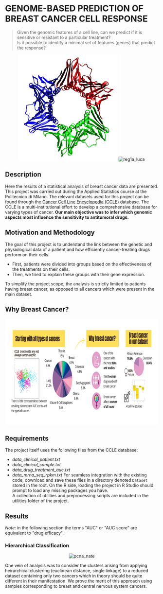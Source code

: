 # GENOME-BASED PREDICTION OF BREAST CANCER CELL RESPONSE
> Given the genomic features of a cell line, can we predict if it is sensitive or resistant to a particular treatment? <br>
  Is it possible to identify a minimal set of features (genes) that predict the response?

<p align="center">
    <img src="./media/pcna.png" height="350" alt="pcna_nate"/>
    <img src="./media/reg1a.png" height="350" alt="reg1a_luca"/>
</p>

<a name="description"/>

## Description
Here the results of a statistical analysis of breast cancer data are presented. This project was carried out during the Applied Statistics course at the Politecnico di Milano. The relevant datasets used for this project can be found through the [Cancer Cell Line Encyclopedia (CCLE)](https://depmap.org/portal/download/) database. The CCLE is a multi-institutional effort to develop a comprehensive database for varying types of cancer. **Our main objective was to infer which genomic aspects most influence the sensitivity to antitumoral drugs.**

<a name="motivation"/>

## Motivation and Methodology
The goal of this project is to understand the link between the genetic and physiological data of a patient and how efficiently cancer-treating drugs perform on their cells. 
- First, patients were divided into groups based on the effectiveness of the treatments on their cells. 
- Then, we tried to explain these groups with their gene expression.

To simplify the project scope, the analysis is strictly limited to patients having breast cancer, as opposed to all cancers which were present in the main dataset. 

<a name="why_breast"/>

## Why Breast Cancer?
<p align="center">
    <img src="./media/why_breast.svg" height="350" alt="why breast?"/>
</p>

## Requirements 
The project itself uses the following files from the CCLE database:
- *data_clinical_patient.txt*
- *data_clinical_sample.txt*
- *data_drug_treatment_auc.txt*
- *data_mrna_seq_rpkm.txt*
For seamless integration with the existing code, download and save these files in a directory denoted `Dataset` stored in the root. 
On the R side, loading the project in R Studio should prompt to load any missing packages you have.  
A collection of utilities and preprocessing scripts are included in the utilities folder of the project. 
<a name="results"/>

## Results 
*Note:* in the following section the terms "AUC" or "AUC score" are equivalent to "drug efficacy". 
### Hierarchical Classification 
<p align="center">
    <img src="./media/hierarchical.png" height="350" alt="pcna_nate"/>
</p>

One vein of analysis was to consider the clusters arising from applying heirarchical clustering (euclidean distance, single linkage) to a reduced dataset containing only two cancers which in theory should be quite different in their manifestation.  We prove the merit of this approach using samples corresponding to breast and central nervous system cancers. 


